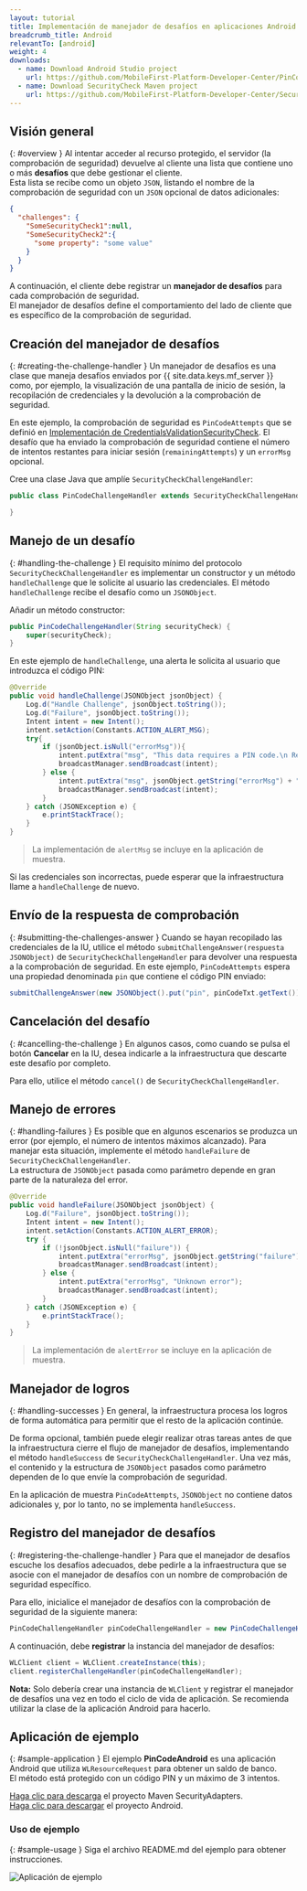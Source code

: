 ```yaml
---
layout: tutorial
title: Implementación de manejador de desafíos en aplicaciones Android
breadcrumb_title: Android
relevantTo: [android]
weight: 4
downloads:
  - name: Download Android Studio project
    url: https://github.com/MobileFirst-Platform-Developer-Center/PinCodeAndroid/tree/release80
  - name: Download SecurityCheck Maven project
    url: https://github.com/MobileFirst-Platform-Developer-Center/SecurityCheckAdapters/tree/release80
---
```

<!-- NLS_CHARSET=UTF-8 -->
## Visión general
{: #overview }
Al intentar acceder al recurso protegido, el servidor (la comprobación de seguridad) devuelve al cliente una lista que contiene uno o más **desafíos** que debe gestionar el cliente.  
Esta lista se recibe como un objeto `JSON`, listando el nombre de la comprobación de seguridad con un `JSON` opcional de datos adicionales:

```json
{
  "challenges": {
    "SomeSecurityCheck1":null,
    "SomeSecurityCheck2":{
      "some property": "some value"
    }
  }
}
```

A continuación, el cliente debe registrar un **manejador de desafíos** para cada comprobación de seguridad.  
El manejador de desafíos define el comportamiento del lado de cliente que es específico de la comprobación de seguridad.

## Creación del manejador de desafíos
{: #creating-the-challenge-handler }
Un manejador de desafíos es una clase que maneja desafíos enviados por {{ site.data.keys.mf_server }} como, por ejemplo, la visualización de una pantalla de inicio de sesión, la recopilación de credenciales y la devolución a la comprobación de seguridad.

En este ejemplo, la comprobación de seguridad es `PinCodeAttempts` que se definió en [Implementación de CredentialsValidationSecurityCheck](../security-check). El desafío que ha enviado la comprobación de seguridad contiene el número de intentos restantes para iniciar sesión (`remainingAttempts`) y un `errorMsg` opcional.

Cree una clase Java que amplíe `SecurityCheckChallengeHandler`:

```java
public class PinCodeChallengeHandler extends SecurityCheckChallengeHandler {

}
```

## Manejo de un desafío
{: #handling-the-challenge }
El requisito mínimo del protocolo `SecurityCheckChallengeHandler` es implementar un constructor y un método `handleChallenge` que le solicite al usuario las credenciales. El método `handleChallenge` recibe el desafío como un `JSONObject`.

Añadir un método constructor:

```java
public PinCodeChallengeHandler(String securityCheck) {
    super(securityCheck);
}
```

En este ejemplo de `handleChallenge`, una alerta le solicita al usuario que introduzca el código PIN: 

```java
@Override
public void handleChallenge(JSONObject jsonObject) {
    Log.d("Handle Challenge", jsonObject.toString());
    Log.d("Failure", jsonObject.toString());
    Intent intent = new Intent();
    intent.setAction(Constants.ACTION_ALERT_MSG);
    try{
        if (jsonObject.isNull("errorMsg")){
            intent.putExtra("msg", "This data requires a PIN code.\n Remaining attempts: " + jsonObject.getString("remainingAttempts"));
            broadcastManager.sendBroadcast(intent);
        } else {
            intent.putExtra("msg", jsonObject.getString("errorMsg") + "\nRemaining attempts: " + jsonObject.getString("remainingAttempts"));
            broadcastManager.sendBroadcast(intent);
        }
    } catch (JSONException e) {
        e.printStackTrace();
    }
}

```

> La implementación de `alertMsg` se incluye en la aplicación de muestra.

Si las credenciales son incorrectas, puede esperar que la infraestructura llame a `handleChallenge` de nuevo.

## Envío de la respuesta de comprobación
{: #submitting-the-challenges-answer }
Cuando se hayan recopilado las credenciales de la IU, utilice el método `submitChallengeAnswer(respuesta JSONObject)` de `SecurityCheckChallengeHandler` para devolver una respuesta a la comprobación de seguridad. En este ejemplo, `PinCodeAttempts` espera una propiedad denominada `pin` que contiene el código PIN enviado:

```java
submitChallengeAnswer(new JSONObject().put("pin", pinCodeTxt.getText()));
```

## Cancelación del desafío
{: #cancelling-the-challenge }
En algunos casos, como cuando se pulsa el botón **Cancelar** en la IU, desea indicarle a la infraestructura que descarte este desafío por completo.

Para ello, utilice el método `cancel()` de `SecurityCheckChallengeHandler`.

## Manejo de errores
{: #handling-failures }
Es posible que en algunos escenarios se produzca un error (por ejemplo, el número de intentos máximos alcanzado). Para manejar esta situación, implemente el método `handleFailure` de `SecurityCheckChallengeHandler`.  
La estructura de `JSONObject` pasada como parámetro depende en gran parte de la naturaleza del error.

```java
@Override
public void handleFailure(JSONObject jsonObject) {
    Log.d("Failure", jsonObject.toString());
    Intent intent = new Intent();
    intent.setAction(Constants.ACTION_ALERT_ERROR);
    try {
        if (!jsonObject.isNull("failure")) {
            intent.putExtra("errorMsg", jsonObject.getString("failure"));
            broadcastManager.sendBroadcast(intent);
        } else {
            intent.putExtra("errorMsg", "Unknown error");
            broadcastManager.sendBroadcast(intent);
        }
    } catch (JSONException e) {
        e.printStackTrace();
    }
}
```

> La implementación de `alertError` se incluye en la aplicación de muestra.

## Manejador de logros
{: #handling-successes }
En general, la infraestructura procesa los logros de forma automática para permitir que el resto de la aplicación continúe.

De forma opcional, también puede elegir realizar otras tareas antes de que la infraestructura cierre el flujo de manejador de desafíos, implementando el método `handleSuccess` de `SecurityCheckChallengeHandler`. Una vez más, el contenido y la estructura de `JSONObject` pasados como parámetro dependen de lo que envíe la comprobación de seguridad.

En la aplicación de muestra `PinCodeAttempts`, `JSONObject` no contiene datos adicionales y, por lo tanto, no se implementa `handleSuccess`.

## Registro del manejador de desafíos
{: #registering-the-challenge-handler }
Para que el manejador de desafíos escuche los desafíos adecuados, debe pedirle a la infraestructura que se asocie con el manejador de desafíos con un nombre de comprobación de seguridad específico.

Para ello, inicialice el manejador de desafíos con la comprobación de seguridad de la siguiente manera:

```java
PinCodeChallengeHandler pinCodeChallengeHandler = new PinCodeChallengeHandler("PinCodeAttempts", this);
```

A continuación, debe **registrar** la instancia del manejador de desafíos:

```java
WLClient client = WLClient.createInstance(this);
client.registerChallengeHandler(pinCodeChallengeHandler);
```

**Nota:** Solo debería crear una instancia de `WLClient` y registrar el manejador de desafíos una vez en todo el ciclo de vida de aplicación. Se recomienda utilizar la clase de la aplicación Android para hacerlo. 

## Aplicación de ejemplo
{: #sample-application }
El ejemplo **PinCodeAndroid** es una aplicación Android que utiliza `WLResourceRequest` para obtener un saldo de banco.  
El método está protegido con un código PIN y un máximo de 3 intentos.

[Haga clic para descarga](https://github.com/MobileFirst-Platform-Developer-Center/SecurityCheckAdapters/tree/release80) el proyecto Maven SecurityAdapters.  
[Haga clic para descargar](https://github.com/MobileFirst-Platform-Developer-Center/PinCodeAndroid/tree/release80) el proyecto Android.

### Uso de ejemplo
{: #sample-usage }
Siga el archivo README.md del ejemplo para obtener instrucciones.

![Aplicación de ejemplo](sample-application-android.png)
